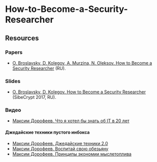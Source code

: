 # How-to-Become-a-Security-Researcher

## Resources

### Papers
* [O. Broslavsky, D. Kolegov, A. Murzina, N. Oleksov. How to Become a Security Researcher](https://docs.google.com/document/d/1jGNX7TVfcZzzTPbezLNzuGk4G6hQRyoE6QQn-q3ihI0/edit?usp=sharing) (RU).

### Slides
* [O. Broslavsky, D. Kolegov. How to Become a Security Researcher](/How-to-Become-a-Security-Researcher.pdf) (SibeCrypt 2017, RU).

### Видео
* [Максим Дорофеев. Что я хотел бы знать об IT в 20 лет](https://www.youtube.com/watch?v=fY8hhOv7lmE)

#### Джедайские техники пустого инбокса
* [Максим Дорофеев. Джедайские техники 2.0](https://www.youtube.com/watch?v=7oOI6H-Fz1I&t=2002s)
* [Максим Дорофеев. Воспитай свою обезьяну](https://www.youtube.com/watch?v=DukfcM24tgk)
* [Максим Дорофеев. Принципы экономии мыслетоплива](https://www.youtube.com/watch?v=fWR5SFhBUWc)
